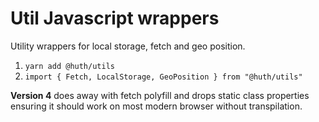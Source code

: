 # Util Javascript wrappers 
 Utility wrappers for local storage, fetch and geo position.
 
 1. `yarn add @huth/utils`
 2. `import { Fetch, LocalStorage, GeoPosition } from "@huth/utils"`

**Version 4** does away with fetch polyfill and drops static class properties ensuring it should work on most modern browser without transpilation.
